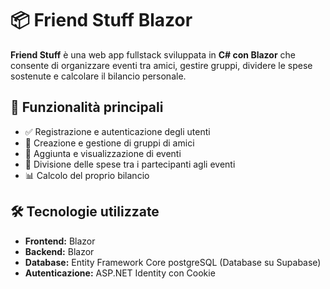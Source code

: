 # 📦 Friend Stuff Blazor

**Friend Stuff** è una web app fullstack sviluppata in **C# con Blazor** che consente di organizzare eventi tra amici, gestire gruppi, dividere le spese sostenute e calcolare il bilancio personale.

## 🚀 Funzionalità principali

- ✅ Registrazione e autenticazione degli utenti
- 👥 Creazione e gestione di gruppi di amici
- 📆 Aggiunta e visualizzazione di eventi
- 💸 Divisione delle spese tra i partecipanti agli eventi
- 📊 Calcolo del proprio bilancio

## 🛠️ Tecnologie utilizzate

- **Frontend:** Blazor 
- **Backend:** Blazor 
- **Database:** Entity Framework Core postgreSQL (Database su Supabase)
- **Autenticazione:** ASP.NET Identity con Cookie

